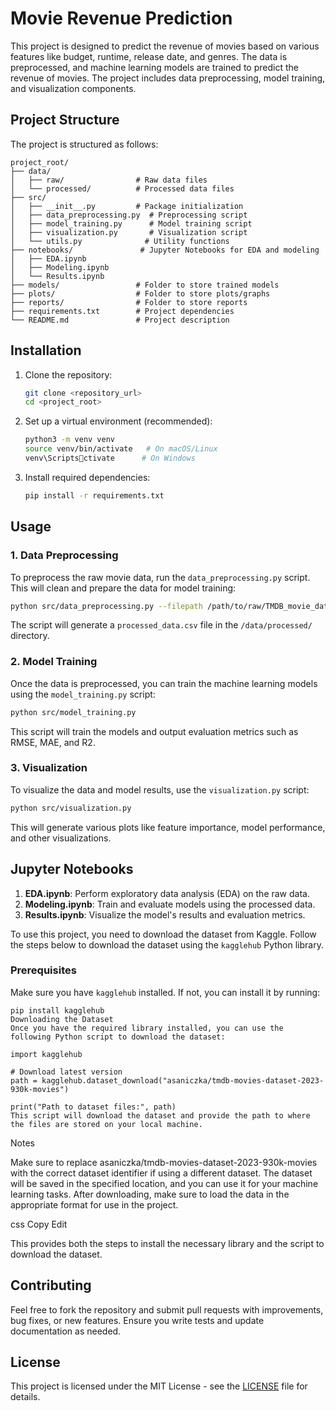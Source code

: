 
# Movie Revenue Prediction

This project is designed to predict the revenue of movies based on various features like budget, runtime, release date, and genres. The data is preprocessed, and machine learning models are trained to predict the revenue of movies. The project includes data preprocessing, model training, and visualization components.

## Project Structure

The project is structured as follows:

```
project_root/
├── data/
│   ├── raw/                # Raw data files
│   └── processed/          # Processed data files
├── src/
│   ├── __init__.py         # Package initialization
│   ├── data_preprocessing.py  # Preprocessing script
│   ├── model_training.py      # Model training script
│   ├── visualization.py       # Visualization script
│   └── utils.py              # Utility functions
├── notebooks/               # Jupyter Notebooks for EDA and modeling
│   ├── EDA.ipynb
│   ├── Modeling.ipynb
│   └── Results.ipynb
├── models/                 # Folder to store trained models
├── plots/                  # Folder to store plots/graphs
├── reports/                # Folder to store reports
├── requirements.txt        # Project dependencies
└── README.md               # Project description
```

## Installation

1. Clone the repository:
   ```bash
   git clone <repository_url>
   cd <project_root>
   ```

2. Set up a virtual environment (recommended):
   ```bash
   python3 -m venv venv
   source venv/bin/activate   # On macOS/Linux
   venv\Scriptsctivate      # On Windows
   ```

3. Install required dependencies:
   ```bash
   pip install -r requirements.txt
   ```

## Usage

### 1. Data Preprocessing

To preprocess the raw movie data, run the `data_preprocessing.py` script. This will clean and prepare the data for model training:

```bash
python src/data_preprocessing.py --filepath /path/to/raw/TMDB_movie_dataset_v11.csv
```

The script will generate a `processed_data.csv` file in the `/data/processed/` directory.

### 2. Model Training

Once the data is preprocessed, you can train the machine learning models using the `model_training.py` script:

```bash
python src/model_training.py
```

This script will train the models and output evaluation metrics such as RMSE, MAE, and R2.

### 3. Visualization

To visualize the data and model results, use the `visualization.py` script:

```bash
python src/visualization.py
```

This will generate various plots like feature importance, model performance, and other visualizations.

## Jupyter Notebooks

1. **EDA.ipynb**: Perform exploratory data analysis (EDA) on the raw data.
2. **Modeling.ipynb**: Train and evaluate models using the processed data.
3. **Results.ipynb**: Visualize the model's results and evaluation metrics.


To use this project, you need to download the dataset from Kaggle. Follow the steps below to download the dataset using the `kagglehub` Python library.

### Prerequisites

Make sure you have `kagglehub` installed. If not, you can install it by running:

```
pip install kagglehub
Downloading the Dataset
Once you have the required library installed, you can use the following Python script to download the dataset:

import kagglehub

# Download latest version
path = kagglehub.dataset_download("asaniczka/tmdb-movies-dataset-2023-930k-movies")

print("Path to dataset files:", path)
This script will download the dataset and provide the path to where the files are stored on your local machine.
```

Notes

Make sure to replace asaniczka/tmdb-movies-dataset-2023-930k-movies with the correct dataset identifier if using a different dataset.
The dataset will be saved in the specified location, and you can use it for your machine learning tasks.
After downloading, make sure to load the data in the appropriate format for use in the project.

css
Copy
Edit

This provides both the steps to install the necessary library and the script to download the dataset.

## Contributing

Feel free to fork the repository and submit pull requests with improvements, bug fixes, or new features. Ensure you write tests and update documentation as needed.

## License

This project is licensed under the MIT License - see the [LICENSE](LICENSE) file for details.
